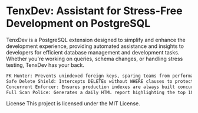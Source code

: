 # TenxDev: Assistant for Stress-Free Development on PostgreSQL
TenxDev is a PostgreSQL extension designed to simplify and enhance the development experience, providing automated assistance and insights to developers for efficient database management and development tasks. Whether you're working on queries, schema changes, or handling stress testing, TenxDev has your back.

```bash
FK Hunter: Prevents unindexed foreign keys, sparing teams from performance disasters.
Safe Delete Shield: Intercepts DELETEs without WHERE clauses to protect data from accidental full-table wipes.
Concurrent Enforcer: Ensures production indexes are always built concurrently, sidestepping costly locking issues.
Full Scan Police: Generates a daily HTML report highlighting the top 10 large tables with sequential scans.
```

License
This project is licensed under the MIT License.
